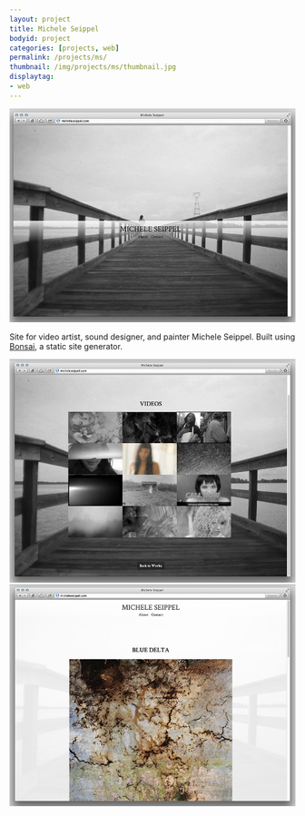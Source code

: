 ```yaml
---
layout: project
title: Michele Seippel
bodyid: project
categories: [projects, web]
permalink: /projects/ms/
thumbnail: /img/projects/ms/thumbnail.jpg
displaytag:
- web
---
```


<img class="large" src="/img/projects/ms/home.jpg" alt="Home" />

Site for video artist, sound designer, and painter Michele Seippel. Built using <a href="http://tinytree.info/" target="_blank">Bonsai</a>, a static site generator.

<img class="large" src="/img/projects/ms/videos.jpg" alt="Videos" />
<img class="large" src="/img/projects/ms/painting.jpg" alt="Painting" />
